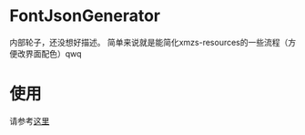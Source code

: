 # FontJsonGenerator
内部轮子，还没想好描述。
简单来说就是能简化xmzs-resources的一些流程（方便改界面配色）qwq

# 使用
请参考[这里](https://github.com/XiaMoZhiShi/xmzs-resources/blob/main/tools/ext_overlayer)